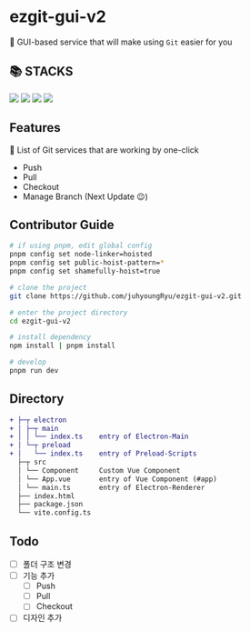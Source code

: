# ezgit-gui-v2

🥳 GUI-based service that will make using `Git` easier for you

## 📚 STACKS

<img src="https://img.shields.io/badge/Vue3-4FC08D?style=for-the-badge&logo=vuedotjs&logoColor=white"> <img src="https://img.shields.io/badge/Electron-47848F?style=for-the-badge&logo=electron&logoColor=white"> <img src="https://img.shields.io/badge/Typescript-3178C6?style=for-the-badge&logo=Typescript&logoColor=white"> <img src="https://img.shields.io/badge/vite-646CFF?style=for-the-badge&logo=vite&logoColor=white">

## Features

🤩 List of Git services that are working by one-click  
- Push  
- Pull  
- Checkout  
- Manage Branch  (Next Update 😉)

## Contributor Guide

```sh
# if using pnpm, edit global config
pnpm config set node-linker=hoisted
pnpm config set public-hoist-pattern=*
pnpm config set shamefully-hoist=true

# clone the project
git clone https://github.com/juhyoungRyu/ezgit-gui-v2.git

# enter the project directory
cd ezgit-gui-v2

# install dependency
npm install | pnpm install 

# develop
pnpm run dev
```

## Directory

```diff
+ ├─┬ electron
+ │ ├─┬ main
+ │ │ └── index.ts    entry of Electron-Main
+ │ └─┬ preload
+ │   └── index.ts    entry of Preload-Scripts
  ├─┬ src
  │ └── Component     Custom Vue Component
  │ └── App.vue       entry of Vue Component (#app)
  │ └── main.ts       entry of Electron-Renderer
  ├── index.html
  ├── package.json
  └── vite.config.ts
```

## Todo
- [ ] 폴더 구조 변경
- [ ] 기능 추가
  - [ ] Push
  - [ ] Pull
  - [ ] Checkout
- [ ] 디자인 추가
